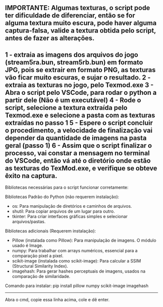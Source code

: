 IMPORTANTE:
Algumas texturas, o script pode ter dificuldade de diferenciar, então se for alguma textura muito escura, pode haver alguma captura-falsa, valide a textura obtida pelo script, antes de fazer as alterações.
-------------------------------

1 - extraia as imagens dos arquivos do jogo (stream5ra.bun, stream5rb.bun) em formato JPG, pois se extrair em formato PNG, as texturas vão ficar muito escuras, e sujar o resultado.
2 - extraia as texturas no jogo, pelo Texmod.exe
3 - Abra o script pelo VSCode, para rodar o python a partir dele (Não é um executável)
4 - Rode o script, selecione a textura extraída pelo Texmod.exe e selecione a pasta com as texturas extraídas no passo 1
5 - Espere o script concluir o procedimento, a velocidade de finalização vai depender da quantidade de imagens na pasta geral (passo 1)
6 - Assim que o script finalizar o processo, vai constar a mensagem no terminal do VSCode, então vá até o diretório onde estão as texturas do TexMod.exe, e verifique se obteve êxito na captura.
---------------------

Bibliotecas necessárias para o script funcionar corretamente:

Bibliotecas Padrão do Python (não requerem instalação):
* os: Para manipulação de diretórios e caminhos de arquivos.
* shutil: Para copiar arquivos de um lugar para outro.
* tkinter: Para criar interfaces gráficas simples e selecionar arquivos/pastas.

Bibliotecas adicionais (Requerem instalação):
* Pillow (instalada como Pillow): Para manipulação de imagens. O módulo usado é Image.
* numpy: Para trabalhar com arrays numéricos, essencial para a comparação pixel a pixel.
* scikit-image (instalada como scikit-image): Para calcular a SSIM (Structural Similarity Index).
* imagehash: Para gerar hashes perceptuais de imagens, usados na comparação de similaridade.

Comando para instalar:
pip install pillow numpy scikit-image imagehash

-----------
Abra o cmd, copie essa linha acima, cole e dê enter.
